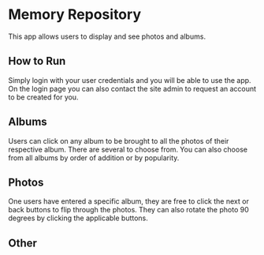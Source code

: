 # Memory Repository

This app allows users to display and see photos and albums.

## How to Run

Simply login with your user credentials and you will be able to use the app. On the login page you can also contact the site admin to request an account to be created for you.

## Albums

Users can click on any album to be brought to all the photos of their respective album. There are several to choose from. You can also choose from all albums by order of addition or by popularity.

## Photos
One users have entered a specific album, they are free to click the next or back buttons to flip through the photos. 
They can also rotate the photo 90 degrees by clicking the applicable buttons.

## Other